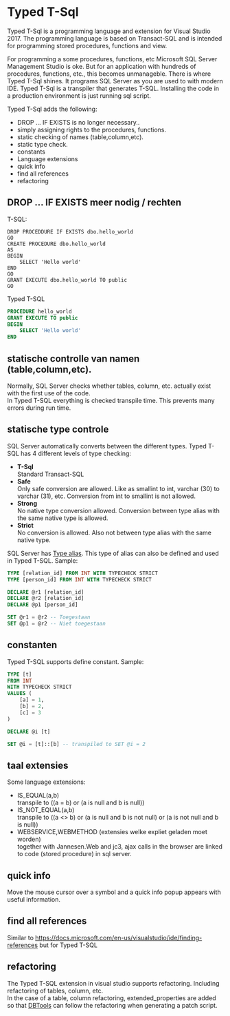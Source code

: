 # Typed T-Sql
Typed T-Sql is a programming language and extension for Visual Studio 2017.
The programming language is based on Transact-SQL and is intended for programming stored procedures, functions and view.

For programming a some procedures, functions, etc Microsoft SQL Server Management Studio is oke.
But for an application with hundreds of procedures, functions, etc., this becomes unmanageble. 
There is where Typed T-Sql shines. It programs SQL Server as you are used to with modern IDE.
Typed T-Sql is a transpiler that generates T-SQL.
Installing the code in a production environment is just running sql script.

Typed T-Sql adds the following:

* DROP ... IF EXISTS is no longer necessary..
* simply assigning rights to the procedures, functions.
* static checking of names (table,column,etc).
* static type check.
* constants
* Language extensions
* quick info
* find all references
* refactoring

## DROP ... IF EXISTS meer nodig / rechten

T-SQL:
``` T-SQL
DROP PROCEDDURE IF EXISTS dbo.hello_world
GO
CREATE PROCEDURE dbo.hello_world
AS
BEGIN
    SELECT 'Hello world'
END
GO
GRANT EXECUTE dbo.hello_world TO public
GO
```

Typed T-SQL
``` SQL
PROCEDURE hello_world
GRANT EXECUTE TO public
BEGIN
    SELECT 'Hello world'
END
```


## statische controlle van namen (table,column,etc).
Normally, SQL Server checks whether tables, column, etc. actually exist with the first use of the code.<br/>
In Typed T-SQL everything is checked transpile time. This prevents many errors during run time.


## statische type controle
SQL Server automatically converts between the different types.
Typed T-SQL has 4 different levels of type checking:

* **T-Sql**<br/>
  Standard Transact-SQL
* **Safe**<br/>
  Only safe conversion are allowed. Like as smallint to int, varchar (30) to varchar (31), etc. Conversion from int to smallint is not allowed.
* **Strong**<br/>
  No native type conversion allowed. Conversion between type alias with the same native type is allowed.
* **Strict**<br/>
  No conversion is allowed. Also not between type alias with the same native type.
  
SQL Server has [Type alias](https://docs.microsoft.com/en-us/sql/t-sql/statements/create-type-transact-sql).
This type of alias can also be defined and used in Typed T-SQL.
Sample:
``` SQL
TYPE [relation_id] FROM INT WITH TYPECHECK STRICT
TYPE [person_id] FROM INT WITH TYPECHECK STRICT

DECLARE @r1 [relation_id]
DECLARE @r2 [relation_id]
DECLARE @p1 [person_id]

SET @r1 = @r2 -- Toegestaan
SET @p1 = @r2 -- Niet toegestaan
```


## constanten
Typed T-SQL supports define constant. Sample:
``` SQL
TYPE [t]
FROM INT
WITH TYPECHECK STRICT
VALUES (
	[a] = 1,
	[b] = 2,
	[c] = 3
)

DECLARE @i [t]

SET @i = [t]::[b] -- transpiled to SET @i = 2
```


## taal extensies
Some language extensions:
* IS_EQUAL(a,b)<br/>
  transpile to ((a = b) or (a is null and b is null))
* IS_NOT_EQUAL(a,b)<br/>
  transpile to ((a <> b) or (a is null and b is not null) or (a is not null and b is null))
* WEBSERVICE,WEBMETHOD (extensies welke expliet geladen moet worden)<br/>
  together with Jannesen.Web and jc3, ajax calls in the browser are linked to code (stored procedure) in sql server.


## quick info
Move the mouse cursor over a symbol and a quick info popup appears with useful information.


## find all references
Similar to https://docs.microsoft.com/en-us/visualstudio/ide/finding-references but for Typed T-SQL


## refactoring
The Typed T-SQL extension in visual studio supports refactoring. Including refactoring of tables, column, etc.<br/>
In the case of a table, column refactoring, extended_properties are added so that [DBTools](https://github.com/jannesen/DBTools) can follow the refactoring when generating a patch script.

